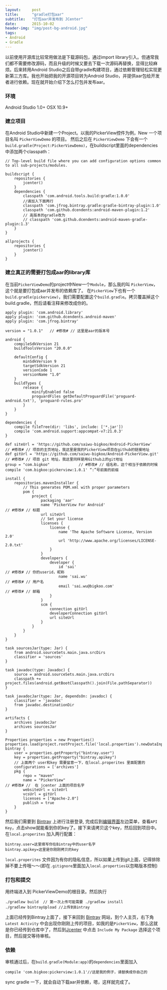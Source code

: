 ```yaml
---
layout:     post
title:      "gradle打包aar"
subtitle:   "打包aar并发布到 JCenter"
date:       2015-10-02
header-img: "img/post-bg-android.jpg"
tags:
- Android
- Gradle
---
```


以前使用开源库比较常用做法是下载源码包，通过import library引入。但通常我们都不需要修改源码，而且升级的时候又要去下载一次源码再替换，显得比较麻烦。后来转用Android Studio之后自带gradle构建项目，通过依赖管理轻松实现更新第三方库。我也开始把我的开源项目转为Android Studio，并提供aar包给开发者进行依赖。现在就开始介绍下怎么打包并发布aar。

### 环境
Android Studio 1.0+
OSX 10.9+

### 建立项目
在Android Studio中新建一个Project。以我的PickerView控件为例，New 一个项目名叫 `PickerViewDemo` 的项目。
然后之后在 `PickerViewDemo` 下会有一个`build.gradle(Project:PickerViewDemo)`，在buildscript里面的dependencies中添加两个classpath：

```
// Top-level build file where you can add configuration options common to all sub-projects/modules.

buildscript {
    repositories {
        jcenter()
    }
    dependencies {
        classpath 'com.android.tools.build:gradle:1.0.0'
        //请加入下面两行
        classpath 'com.jfrog.bintray.gradle:gradle-bintray-plugin:1.0'
        classpath 'com.github.dcendents:android-maven-plugin:1.2'
        // 高版本的gradle改为
        // classpath 'com.github.dcendents:android-maven-gradle-plugin:1.3'
    }
}

allprojects {
    repositories {
        jcenter()
    }
}
```

### 建立真正的需要打包成aar的library库
在当前`PickerViewDemo`的project中New一个`Module`，那么我的叫 `PickerView`，这个就是要打包成aar并发布的依赖库了。
在`PickerView`下也有一个`build.gradle(pickerview)`，我们需要配置这个`build.gradle`。拷贝覆盖掉这个 build.gradle，然后请看注释来修改成你的。

```
apply plugin: 'com.android.library'
apply plugin: 'com.github.dcendents.android-maven'
apply plugin: 'com.jfrog.bintray'

version = "1.0.1"   // #修改# // 这里是aar的版本号

android {
    compileSdkVersion 21
    buildToolsVersion "20.0.0"

    defaultConfig {
        minSdkVersion 9
        targetSdkVersion 21
        versionCode 1
        versionName "1.0"
    }
    buildTypes {
        release {
            minifyEnabled false
            proguardFiles getDefaultProguardFile('proguard-android.txt'), 'proguard-rules.pro'
        }
    }
}

dependencies {
    compile fileTree(dir: 'libs', include: ['*.jar'])
    compile 'com.android.support:appcompat-v7:21.0.3'
}

def siteUrl = 'https://github.com/saiwu-bigkoo/Android-PickerView'                        // #修改# // 项目的主页地址，我这里是我的PickerView项目在github的链接地址
def gitUrl = 'https://github.com/saiwu-bigkoo/Android-PickerView.git'                     // #修改# // 项目 git 地址，我这里同样是用Github上的git地址
group = "com.bigkoo"             // #修改# // 组名称，这个相当于依赖的时候 compile 'com.bigkoo:pickerview:1.0.1' “:”号前面的前缀

install {
    repositories.mavenInstaller {
        // This generates POM.xml with proper parameters
        pom {
            project {
                packaging 'aar'
                name 'PickerView For Android'                                   // #修改# // 标题
                url siteUrl
                // Set your license
                licenses {
                    license {
                        name 'The Apache Software License, Version 2.0'
                        url 'http://www.apache.org/licenses/LICENSE-2.0.txt'
                    }
                }
                developers {
                    developer {
                        id 'sai'                                           // #修改# // 你的userid，昵称
                        name 'sai.wu'                                       // #修改# // 用户名
                        email 'sai.wu@bigkoo.com'                               // #修改# // 邮箱
                    }
                }
                scm {
                    connection gitUrl
                    developerConnection gitUrl
                    url siteUrl
                }
            }
        }
    }
}

task sourcesJar(type: Jar) {
    from android.sourceSets.main.java.srcDirs
    classifier = 'sources'
}

task javadoc(type: Javadoc) {
    source = android.sourceSets.main.java.srcDirs
    classpath += project.files(android.getBootClasspath().join(File.pathSeparator))
}

task javadocJar(type: Jar, dependsOn: javadoc) {
    classifier = 'javadoc'
    from javadoc.destinationDir
}

artifacts {
    archives javadocJar
    archives sourcesJar
}

Properties properties = new Properties()
properties.load(project.rootProject.file('local.properties').newDataInputStream())
bintray {
    user = properties.getProperty("bintray.user")
    key = properties.getProperty("bintray.apikey")
    // 上面两个 user和key 需要留意一下，在local.properites 里面配置的
    configurations = ['archives']
    pkg {
        repo = "maven"
        name = "PickerView"                                                 // #修改# //  在 jcenter 上面的项目名字
        websiteUrl = siteUrl
        vcsUrl = gitUrl
        licenses = ["Apache-2.0"]
        publish = true
    }
}
```
然后我们需要到 [Bintray](https://bintray.com/) 上进行注册登录, 完成后到[编辑界面](https://bintray.com/profile/edit)左边菜单，查看`API Key`，点击show就能看到你的key了。接下来请拷贝这个key，然后回到项目中。
在`local.properites` 加入两行配置：

```
bintray.user=这里填写你在Bintray中的user名字
bintray.apikey=这里是你刚刚拷贝的key
```
`local.properites` 文件因为有你的隐私信息，所以如果上传到git上面，记得排除掉不要上传哦～～(即在`.gitignore`里面加入`local.properties`以忽略版本控制)

### 打包和提交
用终端进入到 PickerViewDemo的根目录。然后执行

```
./gradlew build  // 第一次上传可能需要 ./gradlew install
./gradlew bintrayUpload //上传到Bintray
```
上面已经传到Bintray上面了，接下来回到 [Bintray](https://bintray.com/)  网站，到个人主页，右下角`Latest Activity` 中会出现你刚刚上传的项目，如我的是`PickerView`，那么这就是你已经传到仓库中了，然后到[Jcenter](https://bintray.com/bintray/jcenter/) 中点击 `Include My Package` 
选择这个项目，然后提交等待审核。

### 依赖
审核通过后，在`build.gradle(Module:app)`的`dependencies`里面加入

```
compile 'com.bigkoo:pickerview:1.0.1'//这是我的例子，请替换成你自己的
```
sync gradle 一下，就会自动下载aar并依赖，嗯，这样就完成了。
